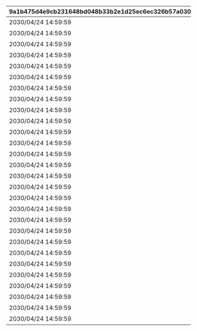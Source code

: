 |9a1b475d4e9cb231648bd048b33b2e1d25ec6ec326b57a03098eca2cbb653b82|f4f2cc07296b61bc660da97fbd166a829ee2c5b5cf48fc9f1fabc7ac730a4423|92ed1929b87ad28acb5862f57ec7fd06a8ced96894c9cbb7cba4bd46cdcb539e|7f0959ef1ec0b9aaa7774f5674cdf53f1ce2ff9f61cd3ff78c194cedd8d69bef|9f10becd9d24645bb2d38b804a68d45dac893fe333e201a14e321604ace208af|61f40647d84636c68da63b0598e416022a2b8b63779b6ed410bc3ba8d558fc71|5c09f64b0ca6f5b1d2e42bed769b6a861fe3479fb7cfbc92c82b6508fa9aef0d|e703d3a2c9e717c7e8db4600b291e5d4f7b8c40087bc6cdb29829f88564b0136|
| --- | --- | --- | --- | --- | --- | --- | --- |
|2030/04/24 14:59:59|1|7001|失われた記憶を求めて|0|7|2018/09/13 12:00:00|1|
|2030/04/24 14:59:59|2|7002|姉妹の絆と願いの塔|0|7|2018/10/13 12:00:00|1|
|2030/04/24 14:59:59|3|7003|スターたちの二重奏|0|7|2018/11/14 12:00:00|1|
|2030/04/24 14:59:59|4|7004|シスターズ・ブッキング|0|7|2019/01/14 12:00:00|1|
|2030/04/24 14:59:59|5|7005|あまのじゃくゴーストハウス|0|7|2019/03/14 12:00:00|1|
|2030/04/24 14:59:59|6|7006|二つの誇りは絆と共に|0|7|2019/05/13 12:00:00|1|
|2030/04/24 14:59:59|7|7007|冥風戦記外伝・吸血鬼伝承|0|7|2019/07/15 12:00:00|1|
|2030/04/24 14:59:59|8|7008|あまあま妹シューターズ！|0|7|2019/09/14 12:00:00|1|
|2030/04/24 14:59:59|9|7009|もふもふメルヘン珍道中|0|7|2019/11/14 12:00:00|1|
|2030/04/24 14:59:59|10|7010|ティーチャーズガイダンス|0|7|2020/01/14 12:00:00|1|
|2030/04/24 14:59:59|11|7011|忍剣珍道中|0|7|2020/03/12 12:00:00|1|
|2030/04/24 14:59:59|12|7012|すれちがいディスタンス|0|7|2020/05/14 12:00:00|1|
|2030/04/24 14:59:59|13|7013|ちぐはぐワーク&レスト|0|7|2020/07/14 12:00:00|1|
|2030/04/24 14:59:59|14|7014|レディの理想と大人の真実|0|7|2020/09/15 12:00:00|1|
|2030/04/24 14:59:59|15|7015|姉なる命題と博士の対偶|0|7|2020/11/18 12:00:00|1|
|2030/04/24 14:59:59|16|7016|追憶の歌姫と彷徨う幽霊|0|7|2021/01/18 12:00:00|1|
|2030/04/24 14:59:59|17|7017|美の探求者と女君の宴|0|7|2021/03/18 12:00:00|1|
|2030/04/24 14:59:59|18|7018|ドジ退散！　脱大凶大作戦|0|7|2021/05/17 12:00:00|1|
|2030/04/24 14:59:59|19|7019|軍人たちの合同任務|0|7|2021/07/16 12:00:00|1|
|2030/04/24 14:59:59|20|7020|笑いとたい焼きのから騒ぎ|0|7|2021/09/16 12:00:00|1|
|2030/04/24 14:59:59|21|7021|若き正義と大人の美学|0|7|2021/11/17 12:00:00|1|
|2030/04/24 14:59:59|22|7022|超能力×魔法＝超魔法少女|0|7|2022/01/17 12:00:00|1|
|2030/04/24 14:59:59|23|7023|チアアップ・ヒーローズ！|0|7|2022/03/17 12:00:00|1|
|2030/04/24 14:59:59|24|7024|変貌大妃と（元）悪徳商人|0|7|2022/06/17 12:00:00|1|
|2030/04/24 14:59:59|25|7025|激闘！　交わる竜獣の拳|0|7|2022/10/18 12:00:00|1|
|2030/04/24 14:59:59|26|7026|ロンリーガールズ交流会|0|7|2023/03/17 12:00:00|1|
|2030/04/24 14:59:59|27|7027|悪党たちの大珍道中|0|7|2023/09/19 12:00:00|1|
|2030/04/24 14:59:59|28|7028|ルナティック・ラビリンス|0|7|2024/04/17 12:00:00|1|